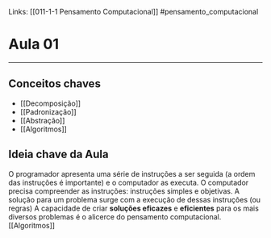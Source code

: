 Links: [[011-1-1 Pensamento Computacional]] #pensamento_computacional 

# Aula 01
---
## Conceitos chaves
- [[Decomposição]]
- [[Padronização]]
- [[Abstração]]
- [[Algoritmos]]
## Ideia chave da Aula
O programador apresenta uma série de instruções a ser seguida (a ordem das
instruções é importante) e o computador as executa.
O computador precisa compreender as instruções: instruções simples e objetivas.
A solução para um problema surge com a execução de dessas instruções (ou regras)
A capacidade de criar **soluções eficazes** e **eficientes** para os mais diversos
problemas é o alicerce do pensamento computacional. [[Algoritmos]]